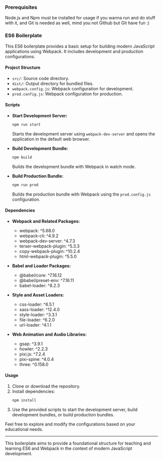 ### Prerequisites

Node.js and Npm must be installed for usage if you wanna run and do stuff with it, and Git is needed as well, mind you not Github but Git
have fun :)

### ES6 Boilerplate

This ES6 boilerplate provides a basic setup for building modern JavaScript applications using Webpack. It includes development and production configurations.

#### Project Structure

- `src/`: Source code directory.
- `dist/`: Output directory for bundled files.
- `webpack.config.js`: Webpack configuration for development.
- `prod.config.js`: Webpack configuration for production.

#### Scripts

- **Start Development Server:**
  ```bash
  npm run start
  ```
  Starts the development server using `webpack-dev-server` and opens the application in the default web browser.

- **Build Development Bundle:**
  ```bash
  npm build
  ```
  Builds the development bundle with Webpack in watch mode.

- **Build Production Bundle:**
  ```bash
  npm run prod
  ```
  Builds the production bundle with Webpack using the `prod.config.js` configuration.

#### Dependencies

- **Webpack and Related Packages:**
  - webpack: ^5.68.0
  - webpack-cli: ^4.9.2
  - webpack-dev-server: ^4.7.3
  - terser-webpack-plugin: ^5.3.3
  - copy-webpack-plugin: ^10.2.4
  - html-webpack-plugin: ^5.5.0

- **Babel and Loader Packages:**
  - @babel/core: ^7.16.12
  - @babel/preset-env: ^7.16.11
  - babel-loader: ^8.2.3

- **Style and Asset Loaders:**
  - css-loader: ^6.5.1
  - sass-loader: ^12.4.0
  - style-loader: ^3.3.1
  - file-loader: ^6.2.0
  - url-loader: ^4.1.1

- **Web Animation and Audio Libraries:**
  - gsap: ^3.9.1
  - howler: ^2.2.3
  - pixi.js: ^7.2.4
  - pixi-spine: ^4.0.4
  - three: ^0.158.0

#### Usage

1. Clone or download the repository.
2. Install dependencies:
   ```bash
   npm install
   ```
3. Use the provided scripts to start the development server, build development bundles, or build production bundles.

Feel free to explore and modify the configurations based on your educational needs.

---

This boilerplate aims to provide a foundational structure for teaching and learning ES6 and Webpack in the context of modern JavaScript development.
